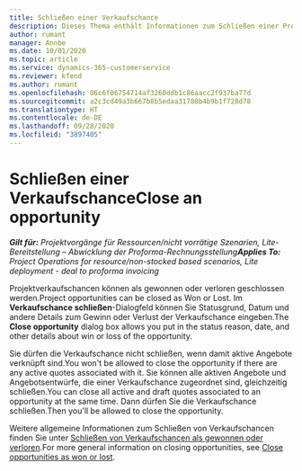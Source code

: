 ```yaml
---
title: Schließen einer Verkaufschance
description: Dieses Thema enthält Informationen zum Schließen einer Projektverkaufschance.
author: rumant
manager: Annbe
ms.date: 10/01/2020
ms.topic: article
ms.service: dynamics-365-customerservice
ms.reviewer: kfend
ms.author: rumant
ms.openlocfilehash: 06c6f06754714af3260ddb1c86aacc2f937ba77d
ms.sourcegitcommit: a2c3cd49a3b667b8b5edaa31788b4b9b1f728d78
ms.translationtype: HT
ms.contentlocale: de-DE
ms.lasthandoff: 09/28/2020
ms.locfileid: "3897405"
---
```

# <a name="close-an-opportunity"></a><span data-ttu-id="69b06-103">Schließen einer Verkaufschance</span><span class="sxs-lookup"><span data-stu-id="69b06-103">Close an opportunity</span></span>

<span data-ttu-id="69b06-104">_**Gilt für:** Projektvorgänge für Ressourcen/nicht vorrätige Szenarien, Lite-Bereitstellung – Abwicklung der Proforma-Rechnungsstellung_</span><span class="sxs-lookup"><span data-stu-id="69b06-104">_**Applies To:** Project Operations for resource/non-stocked based scenarios, Lite deployment - deal to proforma invoicing_</span></span>

<span data-ttu-id="69b06-105">Projektverkaufschancen können als gewonnen oder verloren geschlossen werden.</span><span class="sxs-lookup"><span data-stu-id="69b06-105">Project opportunities can be closed as Won or Lost.</span></span> <span data-ttu-id="69b06-106">Im **Verkaufschance schließen**-Dialogfeld können Sie Statusgrund, Datum und andere Details zum Gewinn oder Verlust der Verkaufschance eingeben.</span><span class="sxs-lookup"><span data-stu-id="69b06-106">The **Close opportunity** dialog box allows you put in the status reason, date, and other details about win or loss of the opportunity.</span></span>

<span data-ttu-id="69b06-107">Sie dürfen die Verkaufschance nicht schließen, wenn damit aktive Angebote verknüpft sind.</span><span class="sxs-lookup"><span data-stu-id="69b06-107">You won't be allowed to close the opportunity if there are any active quotes associated with it.</span></span> <span data-ttu-id="69b06-108">Sie können alle aktiven Angebote und Angebotsentwürfe, die einer Verkaufschance zugeordnet sind, gleichzeitig schließen.</span><span class="sxs-lookup"><span data-stu-id="69b06-108">You can close all active and draft quotes associated to an opportunity at the same time.</span></span> <span data-ttu-id="69b06-109">Dann dürfen Sie die Verkaufschance schließen.</span><span class="sxs-lookup"><span data-stu-id="69b06-109">Then you'll be allowed to close the opportunity.</span></span>

<span data-ttu-id="69b06-110">Weitere allgemeine Informationen zum Schließen von Verkaufschancen finden Sie unter [Schließen von Verkaufschancen als gewonnen oder verloren](https://docs.microsoft.com/dynamics365/sales-enterprise/close-opportunity-won-lost-sales).</span><span class="sxs-lookup"><span data-stu-id="69b06-110">For more general information on closing opportunities, see [Close opportunities as won or lost](https://docs.microsoft.com/dynamics365/sales-enterprise/close-opportunity-won-lost-sales).</span></span>
